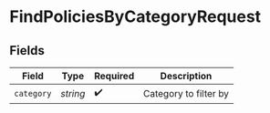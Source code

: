# FindPoliciesByCategoryRequest


## Fields

| Field                 | Type                  | Required              | Description           |
| --------------------- | --------------------- | --------------------- | --------------------- |
| `category`            | *string*              | :heavy_check_mark:    | Category to filter by |
